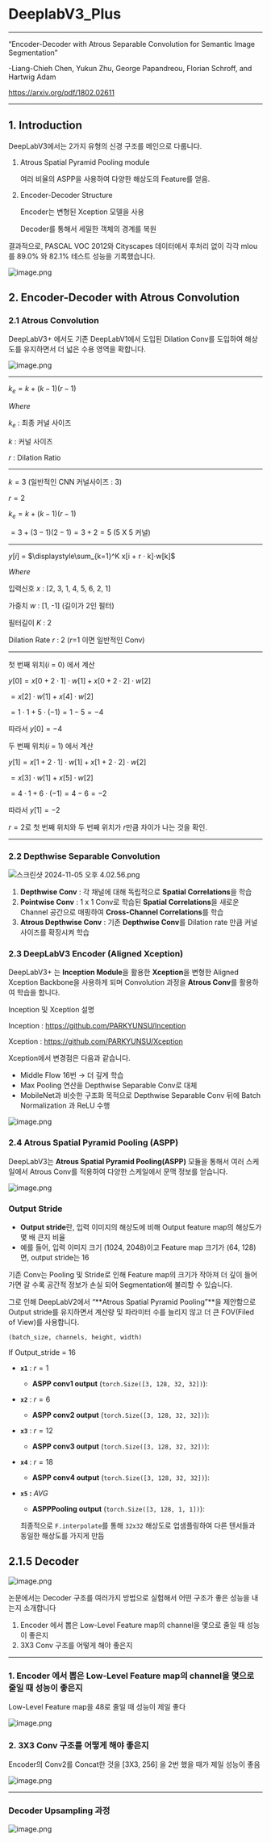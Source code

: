 # DeeplabV3_Plus
 
---

“Encoder-Decoder with Atrous Separable Convolution for Semantic Image Segmentation”

-Liang-Chieh Chen, Yukun Zhu, George Papandreou, Florian Schroff, and
Hartwig Adam

https://arxiv.org/pdf/1802.02611

---

## 1. Introduction

DeepLabV3에서는 2가지 유형의 신경 구조를 메인으로 다룹니다.

1. Atrous Spatial Pyramid Pooling module
    
    여러 비율의 ASPP을 사용하여 다양한 해상도의 Feature를 얻음.
    
2. Encoder-Decoder Structure
    
    Encoder는 변형된 Xception 모델을 사용
    
    Decoder를 통해서 세밀한 객체의 경계를 복원
    

결과적으로, PASCAL VOC 2012와 Cityscapes 데이터에서 후처리 없이 각각 mIou를 89.0% 와 82.1% 테스트 성능을 기록했습니다.

![image.png](https://prod-files-secure.s3.us-west-2.amazonaws.com/8e93c4f1-6ad9-4a70-8e85-041046be0f87/6d1ce0cb-880e-477b-bb83-a25be0ac9d86/image.png)

## 2. Encoder-Decoder with Atrous Convolution

### 2.1 Atrous Convolution

DeepLabV3+ 에서도 기존 DeepLabV1에서 도입된 Dilation Conv를 도입하여 해상도를 유지하면서 더 넓은 수용 영역을 확합니다.

![image.png](https://prod-files-secure.s3.us-west-2.amazonaws.com/8e93c4f1-6ad9-4a70-8e85-041046be0f87/0e570c22-797d-4603-93df-df5ccf5bff9f/image.png)

---

$k_e = k + (k-1)(r-1)$

$Where$

$k_e$ : 최종 커널 사이즈

$k$ : 커널 사이즈

$r$ : Dilation Ratio

---

$k=3$ (일반적인 CNN 커널사이즈 : 3)

$r=2$

$k_e = k + (k-1)(r-1)$

$=3+(3-1)(2-1) = 3+2 = 5$ (5 X 5 커널)

---

$y[i]$ $=$ $\displaystyle\sum_{k=1}^K x[i + r ⋅ k]⋅w[k]$

$Where$

입력신호 $x$ : [2, 3, 1, 4, 5, 6, 2, 1]

가중치 $w$ : [1, -1] (길이가 2인 필터)

필터길이 $K$ : 2

Dilation Rate $r$ : 2 ($r$=1 이면 일반적인 Conv)

---

첫 번째 위치($i$ = 0) 에서 계산

$y[0] = x[0+2⋅1]⋅w[1] + x[0+2⋅2]⋅w[2]$

$= x[2]⋅w[1]+x[4]⋅w[2]$

$=1⋅1+5⋅(-1)= 1-5=-4$

따라서 $y[0]=-4$

두 번째 위치($i$ = 1) 에서 계산

$y[1]=x[1+2⋅1]⋅w[1]+x[1+2⋅2]⋅w[2]$

$=x[3]⋅w[1]+x[5]⋅w[2]$

$=4⋅1+6⋅(-1)=4-6=-2$

따라서 $y[1]=-2$

$r=2$로 첫 번째 위치와 두 번째 위치가 $r$만큼 차이가 나는 것을 확인.

---

### 2.2 Depthwise Separable Convolution

![스크린샷 2024-11-05 오후 4.02.56.png](https://prod-files-secure.s3.us-west-2.amazonaws.com/8e93c4f1-6ad9-4a70-8e85-041046be0f87/a84d9bab-cf25-4728-be58-3594bcb60e18/%E1%84%89%E1%85%B3%E1%84%8F%E1%85%B3%E1%84%85%E1%85%B5%E1%86%AB%E1%84%89%E1%85%A3%E1%86%BA_2024-11-05_%E1%84%8B%E1%85%A9%E1%84%92%E1%85%AE_4.02.56.png)

1. **Depthwise Conv** : 각 채널에 대해 독립적으로 **Spatial Correlations**을 학습
2. **Pointwise Conv** : 1 x 1 Conv로 학습된 **Spatial Correlations**을 새로운 Channel 공간으로 매핑하여 **Cross-Channel Correlations**를 학습
3. **Atrous Depthwise Conv** : 기존 **Depthwise Conv**를 Dilation rate 만큼 커널 사이즈를 확장시켜 학습

### 2.3 DeepLabV3 Encoder (Aligned Xception)

DeepLabV3+ 는 **Inception Module**을 활용한 **Xception**을 변형한 Aligned Xception Backbone을 사용하게 되며 Convolution 과정을 **Atrous Conv**를 활용하여 학습을 합니다.

Inception 및 Xception 설명

Inception : https://github.com/PARKYUNSU/Inception

Xception : https://github.com/PARKYUNSU/Xception

Xception에서 변경점은 다음과 같습니다.

- Middle Flow 16번 → 더 깊게 학습
- Max Pooling 연산을 Depthwise Separable Conv로 대체
- MobileNet과 비슷한 구조화 목적으로 Depthwise Separable Conv 뒤에 Batch Normalization 과 ReLU 수행

![image.png](https://prod-files-secure.s3.us-west-2.amazonaws.com/8e93c4f1-6ad9-4a70-8e85-041046be0f87/e0385f21-9237-4319-af6e-4507689371db/image.png)

### 2.4 Atrous Spatial Pyramid Pooling (ASPP)

DeepLabV3는 **Atrous Spatial Pyramid Pooling(ASPP)** 모듈을 통해서 여러 스케일에서 Atrous Conv를 적용하여 다양한 스케일에서 문맥 정보를 얻습니다.

![image.png](https://prod-files-secure.s3.us-west-2.amazonaws.com/8e93c4f1-6ad9-4a70-8e85-041046be0f87/81435ed8-dee0-4057-bc0f-673f53ebc6ad/image.png)

### **Output Stride**

- **Output stride**란, 입력 이미지의 해상도에 비해 Output feature map의 해상도가 몇 배 큰지 비율
- 예를 들어, 입력 이미지 크기 (1024, 2048)이고 Feature map 크기가 (64, 128)면, output stride는 16

기존 Conv는 Pooling 및 Stride로 인해 Feature map의 크기가 작아져 더 깊이 들어가면 갈 수록 공간적 정보가 손실 되어 Segmentation에 불리할 수 있습니다.

그로 인해 DeepLabV2에서 “**Atrous Spatial Pyramid Pooling”**을 제안함으로 Output stride를 유지하면서 계산량 및 파라미터 수를 늘리지 않고 더 큰 FOV(Filed of View)를 사용합니다.

`(batch_size, channels, height, width)`

If Output_stride = 16

- **`x1`** :  $r=1$
    - **ASPP conv1 output** (`torch.Size([3, 128, 32, 32])`):
- **`x2`** : $r=6$
    - **ASPP conv2 output** (`torch.Size([3, 128, 32, 32])`):
- **`x3`** : $r=12$
    - **ASPP conv3 output** (`torch.Size([3, 128, 32, 32])`):
- **`x4`** : $r=18$
    - **ASPP conv4 output** (`torch.Size([3, 128, 32, 32])`):
- **`x5` :** $AVG$
    - **ASPPPooling output** (`torch.Size([3, 128, 1, 1])`):
    
    최종적으로 `F.interpolate`를 통해 `32x32` 해상도로 업샘플링하여 다른 텐서들과 동일한 해상도를 가지게 만듬
    

## 2.1.5 Decoder

![image.png](https://prod-files-secure.s3.us-west-2.amazonaws.com/8e93c4f1-6ad9-4a70-8e85-041046be0f87/9dde957c-f698-49f6-ae96-ce9af682586d/image.png)

논문에서는 Decoder 구조를 여러가지 방법으로 실험해서 어떤 구조가 좋은 성능을 내는지 소개합니다

1. Encoder 에서 뽑은 Low-Level Feature map의 channel을 몇으로 줄일 때 성능이 좋은지
2. 3X3 Conv 구조를 어떻게 해야 좋은지

---

### 1. Encoder 에서 뽑은 Low-Level Feature map의 channel을 몇으로 줄일 때 성능이 좋은지

Low-Level Feature map을 48로 줄일 때 성능이 제일 좋다

![image.png](https://prod-files-secure.s3.us-west-2.amazonaws.com/8e93c4f1-6ad9-4a70-8e85-041046be0f87/577671b2-9db2-412f-9737-7979ace589d2/image.png)

### 2. 3X3 Conv 구조를 어떻게 해야 좋은지

Encoder의 Conv2를 Concat한 것을 [3X3, 256] 을 2번 했을 때가 제일 성능이 좋음

![image.png](https://prod-files-secure.s3.us-west-2.amazonaws.com/8e93c4f1-6ad9-4a70-8e85-041046be0f87/32255fee-1f98-4b1d-9c16-2db8de427d4f/image.png)

---

### Decoder Upsampling 과정

![image.png](https://prod-files-secure.s3.us-west-2.amazonaws.com/8e93c4f1-6ad9-4a70-8e85-041046be0f87/ffcfda0d-140a-43a3-8b51-a1a8917a125d/image.png)
